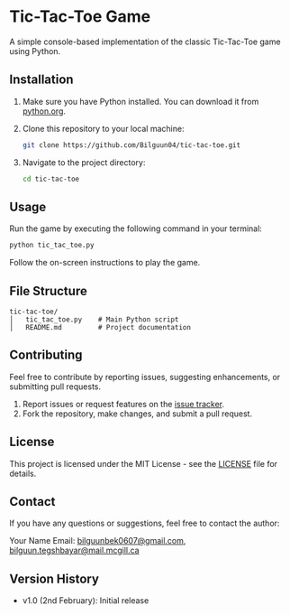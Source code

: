 # Tic-Tac-Toe Game

A simple console-based implementation of the classic Tic-Tac-Toe game using Python.

## Installation

1. Make sure you have Python installed. You can download it from [python.org](https://www.python.org/downloads/).

2. Clone this repository to your local machine:
   ```bash
   git clone https://github.com/Bilguun04/tic-tac-toe.git
   ```

3. Navigate to the project directory:
   ```bash
   cd tic-tac-toe
   ```

## Usage

Run the game by executing the following command in your terminal:
```bash
python tic_tac_toe.py
```

Follow the on-screen instructions to play the game.

## File Structure

```
tic-tac-toe/
│   tic_tac_toe.py    # Main Python script
│   README.md         # Project documentation
```

## Contributing

Feel free to contribute by reporting issues, suggesting enhancements, or submitting pull requests.

1. Report issues or request features on the [issue tracker](https://github.com/Bilguun04/tic-tac-toe/issues).
2. Fork the repository, make changes, and submit a pull request.

## License

This project is licensed under the MIT License - see the [LICENSE](LICENSE) file for details.

## Contact

If you have any questions or suggestions, feel free to contact the author:

Your Name
Email: [bilguunbek0607@gmail.com](bilguunbek0607@gmail.com), [bilguun.tegshbayar@mail.mcgill.ca](bilguun.tegshbayar@mail.mcgill.ca)

## Version History

- v1.0 (2nd February): Initial release
